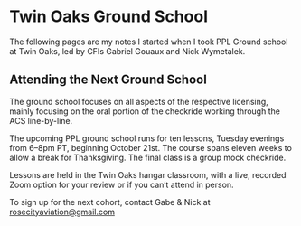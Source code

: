 # Twin Oaks Ground School

The following pages are my notes I started when I took PPL Ground school at Twin Oaks, led by CFIs Gabriel Gouaux and Nick Wymetalek.

## Attending the Next Ground School

The ground school focuses on all aspects of the respective licensing, mainly focusing on the oral portion of the checkride working through the ACS line-by-line.

The upcoming PPL ground school runs for ten lessons, Tuesday evenings from 6–8pm PT, beginning October 21st. The course spans eleven weeks to allow a break for Thanksgiving. The final class is a group mock checkride.

Lessons are held in the Twin Oaks hangar classroom, with a live, recorded Zoom option for your review or if you can’t attend in person.

To sign up for the next cohort, contact Gabe & Nick at [rosecityaviation@gmail.com](mailto:rosecityaviation@gmail.com?subject=Twin%20Oaks%20Ground%20School&body=Hi%20Gabe%20and%20Nick,%0D%0A%0D%0A%0D%0AI'm%20in%20for%20ground%20school%20starting%20October.%20See%20you%20then!%0D%0A%0D%0A-or-%0D%0A%0D%0APlease%20let%20me%20know%20when%20the%20next%20ground%20school%20is%20happening.%20I'd%20love%20to%20sign%20up!%0D%0A%0D%0A✨%20Your%20Name%20✨)


